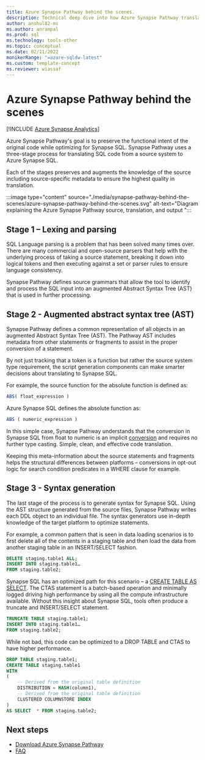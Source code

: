 ```yaml
---
title: Azure Synapse Pathway behind the scenes.
description: Technical deep dive into how Azure Synapse Pathway translates your code. 
author: anshul82-ms
ms.author: anrampal
ms.prod: sql
ms.technology: tools-other
ms.topic: conceptual 
ms.date: 02/11/2022
monikerRange: "=azure-sqldw-latest"
ms.custom: template-concept 
ms.reviewer: wiassaf
---
```


# Azure Synapse Pathway behind the scenes
[!INCLUDE [Azure Synapse Analytics](../../includes/applies-to-version/asa.md)]

Azure Synapse Pathway's goal is to preserve the functional intent of the original code while optimizing for Synapse SQL. Synapse Pathway uses a three-stage process for translating SQL code from a source system to Azure Synapse SQL.

Each of the stages preserves and augments the knowledge of the source including source-specific metadata to ensure the highest quality in translation.

:::image type="content" source="./media/synapse-pathway-behind-the-scenes/azure-synapse-pathway-behind-the-scenes.svg" alt-text="Diagram explaining the Azure Synapse Pathway source, translation, and output ":::

## Stage 1 – Lexing and parsing

SQL Language parsing is a problem that has been solved many times over. There are many commercial and open-source parsers that help with the underlying process of taking a source statement, breaking it down into logical tokens and then executing against a set or parser rules to ensure language consistency. 

Synapse Pathway defines source grammars that allow the tool to identify and process the SQL input into an augmented Abstract Syntax Tree (AST) that is used in further processing. 

## Stage 2 - Augmented abstract syntax tree (AST)

Synapse Pathway defines a common representation of all objects in an augmented Abstract Syntax Tree (AST). The Pathway AST includes metadata from other statements or fragments to assist in the proper conversion of a statement.

By not just tracking that a token is a function but rather the source system type requirement, the script generation components can make smarter decisions about translating to Synapse SQL.

For example, the source function for the absolute function is defined as:

```sql  
ABS( float_expression ) 
```

Azure Synapse SQL defines the absolute function as:

```sql  
ABS ( numeric_expression )  
```

In this simple case, Synapse Pathway understands that the conversion in Synapse SQL from float to numeric is an implicit [conversion](../../t-sql/functions/cast-and-convert-transact-sql.md?view=azure-sqldw-latest&preserve-view=true#implicit-conversions) and requires no further type casting. Simple, clean, and effective code translation.

Keeping this meta-information about the source statements and fragments helps the structural differences between platforms – conversions in opt-out logic for search condition predicates in a WHERE clause for example.

## Stage 3 - Syntax generation

The last stage of the process is to generate syntax for Synapse SQL. Using the AST structure generated from the source files, Synapse Pathway writes each DDL object to an individual file. The syntax generators use in-depth knowledge of the target platform to optimize statements.

For example, a common pattern that is seen in data loading scenarios is to first delete all of the contents in a staging table and then load the data from another staging table in an INSERT/SELECT fashion.

```sql  
DELETE staging.table1 ALL;
INSERT INTO staging.table1…
FROM staging.table2;
```

Synapse SQL has an optimized path for this scenario – a [CREATE TABLE AS SELECT](/azure/synapse-analytics/sql-data-warehouse/sql-data-warehouse-develop-ctas). The CTAS statement is a batch-based operation and minimally logged driving high performance by using all the compute infrastructure available. Without this insight about Synapse SQL, tools often produce a truncate and INSERT/SELECT statement.

```sql  
TRUNCATE TABLE staging.table1;
INSERT INTO staging.table1…
FROM staging.table2;
```

While not bad, this code can be optimized to a DROP TABLE and CTAS to have higher performance.

```sql  
DROP TABLE staging.table1;
CREATE TABLE staging.table1
WITH
(
    -- Derived from the original table definition 
    DISTRIBUTION = HASH(column1),
    -- Derived from the original table definition
    CLUSTERED COLUMNSTORE INDEX
)
AS SELECT  * FROM staging.table2;
```

## Next steps

- [Download Azure Synapse Pathway](synapse-pathway-download.md)
- [FAQ](pathway-faq.yml)
